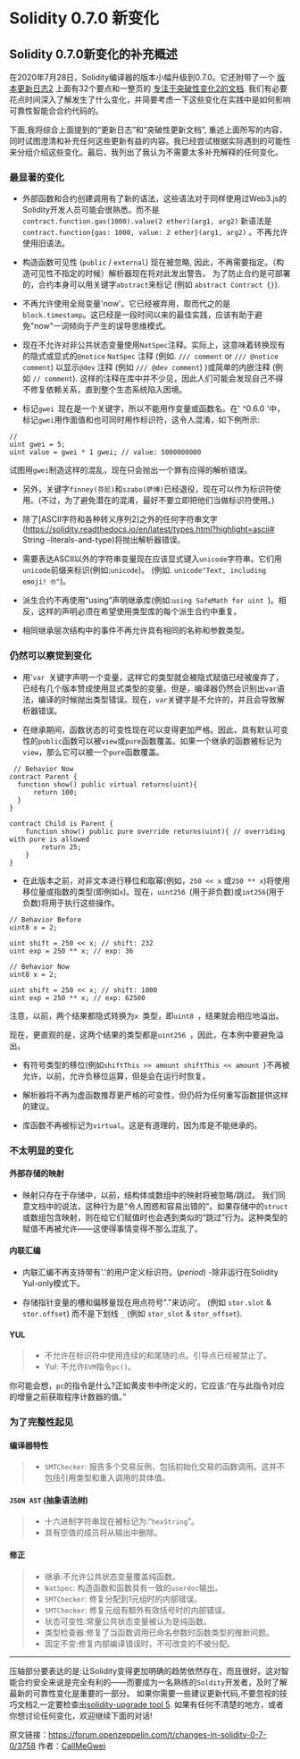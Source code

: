 # Solidity 0.7.0 新变化



##  Solidity 0.7.0新变化的补充概述

在2020年7月28日，Solidity编译器的版本小幅升级到0.7.0。它还附带了一个 [版本更新日志2](https://github.com/ethereum/solidity/releases/tag/v0.7.0) 上面有32个要点和一整页的 [专注于突破性变化2的文档](https://solidity.readthedocs.io/en/latest/070-breaking-changes.html). 我们有必要花点时间深入了解发生了什么变化，并简要考虑一下这些变化在实践中是如何影响可靠性智能合合约代码的。

下面,我将综合上面提到的“更新日志”和“突破性更新文档”, 重述上面所写的内容，同时试图澄清和补充任何这些更新有益的内容。我已经尝试根据实际遇到的可能性来分组介绍这些变化。最后，我列出了我认为不需要太多补充解释的任何变化。

### 最显著的变化

* 外部函数和合约创建调用有了新的语法，这些语法对于同样使用过Web3.js的Solidity开发人员可能会很熟悉。而不是`contract.function.gas(1000).value(2 ether)(arg1, arg2)`  新语法是`contract.function{gas: 1000, value: 2 ether}(arg1, arg2)` 。不再允许使用旧语法。

* 构造函数可见性 (`public` / `external`) 现在被忽略, 因此，不再需要指定。（构造可见性不指定的时候）解析器现在将对此发出警告。 为了防止合约是可部署的，合约本身可以用关键字`abstract`来标记 (例如 `abstract Contract {}`).

* 不再允许使用全局变量'now'。它已经被弃用，取而代之的是`block.timestamp`。这已经是一段时间以来的最佳实践，应该有助于避免"now"一词倾向于产生的误导思维模式。

* 现在不允许对非公共状态变量使用`NatSpec`注释。实际上，这意味着转换现有的隐式或显式的`@notice` `NatSpec` 注释 (例如. `/// comment` or `/// @notice comment`) 以显示`@dev` 注释 (例如 `/// @dev comment`) )或简单的内嵌注释 (例如 `// comment`). 这样的注释在库中并不少见，因此人们可能会发现自己不得不修复依赖关系，直到整个生态系统陷入困境。

* 标记`gwei `现在是一个关键字，所以不能用作变量或函数名。在' ^0.6.0 '中，标记`gwei`用作面值和也可同时用作标识符，这令人混淆，如下例所示:

```
// 
uint gwei = 5;
uint value = gwei * 1 gwei; // value: 5000000000
```

  试图用`gwei`制造这样的混乱，现在只会抛出一个罪有应得的解析错误。

* 另外，关键字`finney(芬尼)`和`szabo(萨博)`已经退役，现在可以作为标识符使用。(不过，为了避免潜在的混淆，最好不要立即把他们当做标识符使用。)
* 除了[ASCII字符和各种转义序列2]之外的任何字符串文字(https://solidity.readthedocs.io/en/latest/types.html?highlight=ascii# String -literals-and-type)将抛出解析器错误。



* 需要表达ASCII以外的字符串变量现在应该显式键入`unicode`字符串。它们用`unicode`前缀来标识(例如:`unicode`)。 (例如. `unicode"Text, including emoji! 🤓"`)。

* 派生合约不再使用“using”声明继承库(例如:`using SafeMath for uint `)。相反，这样的声明必须在希望使用类型库的每个派生合约中重复。

* 相同继承层次结构中的事件不再允许具有相同的名称和参数类型。

### 仍然可以察觉到变化

* 用'`var `关键字声明一个变量，这样它的类型就会被隐式赋值已经被废弃了，已经有几个版本赞成使用显式类型的变量。但是，编译器仍然会识别出`var`语法，编译的时候抛出类型错误。现在，`var`关键字是不允许的，并且会导致解析器错误。

* 在继承期间，函数状态的可变性现在可以变得更加严格。因此，具有默认可变性的`public`函数可以被`view`或`pure`函数覆盖。如果一个继承的函数被标记为`view`，那么它可以被一个`pure`函数覆盖。
```
 // Behavior Now
contract Parent {
  function show() public virtual returns(uint){
      return 100;
  }
}

contract Child is Parent {
    function show() public pure override returns(uint){ // overriding with pure is allowed
        return 25;
    }
}
```

* 在此版本之前，对非文本进行移位和取幂(例如，`250 << x` 或`250 ** x`)将使用移位量或指数的类型(即例如`x`)。现在，`uint256 `(用于非负数)或`int256`(用于负数)将用于执行这些操作。

```
// Behavior Before
uint8 x = 2;

uint shift = 250 << x; // shift: 232
uint exp = 250 ** x; // exp: 36
```

```
// Behavior Now
uint8 x = 2;

uint shift = 250 << x; // shift: 1000
uint exp = 250 ** x; // exp: 62500
```

注意，以前，两个结果都隐式转换为`x `类型，即`uint8 `，结果就会相应地溢出。

现在，更直观的是，这两个结果的类型都是`uint256 `，因此，在本例中要避免溢出。

* 有符号类型的移位(例如`shiftThis >> amount shiftThis << amount `)不再被允许。以前，允许负移位运算，但是会在运行时恢复。

* 解析器将不再为虚函数推荐更严格的可变性，但仍将为任何重写函数提供这样的建议。

* 库函数不再被标记为`virtual`。这是有道理的，因为库是不能继承的。

### 不太明显的变化

#### 外部存储的映射

* 映射只存在于存储中，以前，结构体或数组中的映射将被忽略/跳过。 我们同意文档中的说法，这种行为是“令人困惑和容易出错的”。如果存储中的`struct`或数组包含映射，则在给它们赋值时也会遇到类似的“跳过”行为。这种类型的赋值不再被允许——这使得事情变得不那么混乱了。

#### 内联汇编

* 内联汇编不再支持带有'.'的用户定义标识符。(*period*) -除非运行在Solidity Yul-only模式下。

* 存储指针变量的槽和偏移量现在用点符号"."来访问'。 (例如 `stor.slot` & `stor.offset`) 而不是下划线 `_` (例如 `stor_slot` & `stor_offset`).

#### YUL

> * 不允许在标识符中使用连续的和尾随的点。引导点已经被禁止了。
> * Yul: 不允许`EVM`指令`pc()`。

你可能会想，`pc`的指令是什么?正如黄皮书中所定义的，它应该:“在与此指令对应的增量之前获取程序计数器的值。”

### 为了完整性起见


#### 编译器特性

> * `SMTChecker`: 报告多个交易反例，包括初始化交易的函数调用。这并不包括引用类型和重入调用的具体值。

#### `JSON AST` (抽象语法树)

> * 十六进制字符串现在被标记为:“`hexString`”。
> *  具有空值的成员将从输出中删除。

#### 修正

> * 继承:不允许公共状态变量覆盖纯函数。
> * `NatSpec`: 构造函数和函数具有一致的`userdoc`输出。
> * `SMTChecker`: 修复分配到1元组时的内部错误。
> * `SMTChecker`: 修复元组有额外有效括号时的内部错误。
> * 状态可变性:常量公共状态变量被认为是纯函数。
> * 类型检查器:修复了当函数调用已命名参数时函数类型的推断问题。
> * 固定不变:修复内部编译错误时，不可改变的不被分配。

* * *

 压轴部分要表达的是:让Solidity变得更加明确的趋势依然存在，而且很好。这对智能合约安全来说是完全有利的——而要成为一名熟练的`Soldity`开发者，及时了解最新的可靠性变化是重要的一部分。
如果你需要一些建议更新代码,不要忽视的技巧文档2,一定要检查出[solidity-upgrade tool 5](https://solidity.readthedocs.io/en/latest/using-the-compiler.html#solidity-upgrade).
如果有任何不清楚的地方，或者你想讨论任何变化，欢迎继续下面的对话!

原文链接：https://forum.openzeppelin.com/t/changes-in-solidity-0-7-0/3758
作者：[CallMeGwei](https://forum.openzeppelin.com/u/CallMeGwei)